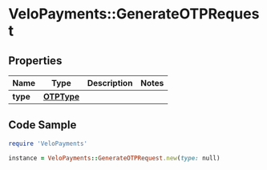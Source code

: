 # VeloPayments::GenerateOTPRequest

## Properties

Name | Type | Description | Notes
------------ | ------------- | ------------- | -------------
**type** | [**OTPType**](OTPType.md) |  | 

## Code Sample

```ruby
require 'VeloPayments'

instance = VeloPayments::GenerateOTPRequest.new(type: null)
```


